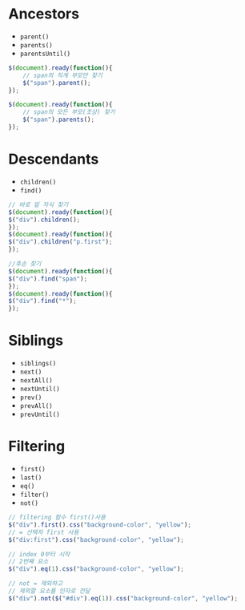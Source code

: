 # Ancestors


-   `parent()`
-   `parents()`
-   `parentsUntil()`


```js
$(document).ready(function(){  
	// span의 직계 부모만 찾기
	$("span").parent();  
});
```
```js
$(document).ready(function(){  
	// span의 모든 부모(조상) 찾기
	$("span").parents();  
});
```

# Descendants

-   `children()`
-   `find()`

```js
// 바로 밑 자식 찾기
$(document).ready(function(){  
$("div").children();  
});
$(document).ready(function(){  
$("div").children("p.first");  
});
```
```js
//후손 찾기
$(document).ready(function(){  
$("div").find("span");  
});
$(document).ready(function(){  
$("div").find("*");  
});
```
# Siblings
-   `siblings()`
-   `next()`
-   `nextAll()`
-   `nextUntil()`
-   `prev()`
-   `prevAll()`
-   `prevUntil()`



# Filtering
- `first()` 
- `last()`  
- `eq()`
- `filter()` 
- `not()`

```js
// filtering 함수 first()사용
$("div").first().css("background-color", "yellow");
// = 선택자 first 사용
$("div:first").css("background-color", "yellow");
```
```js
// index 0부터 시작
// 2번째 요소 
$("div").eq(1).css("background-color", "yellow");
```
```js
// not = 제외하고
// 제외할 요소를 인자로 전달 
$("div").not($("#div").eq(1)).css("background-color", "yellow");
```
<!--stackedit_data:
eyJoaXN0b3J5IjpbMjA0NjAxNDcwMl19
-->